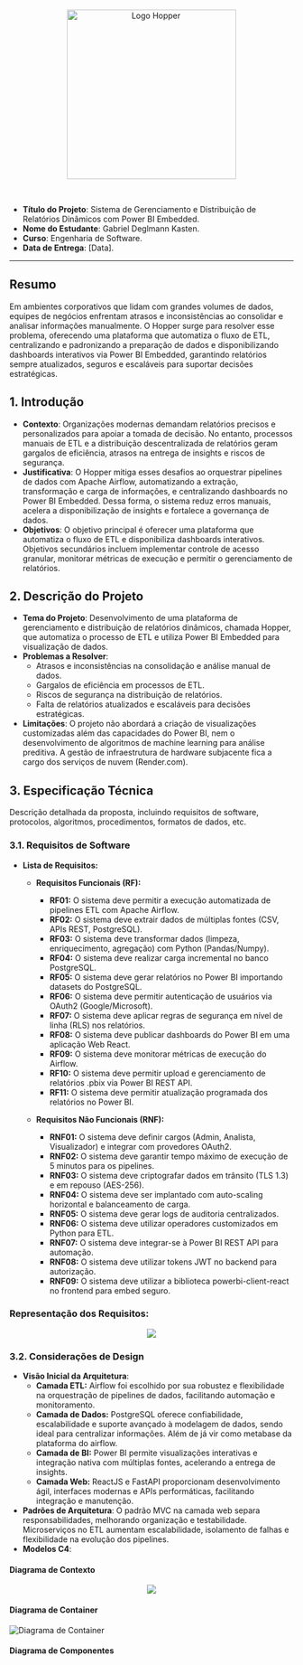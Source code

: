 <br/>

<p align="center">
  <img src="docs/images/Brand.png" width="300" alt="Logo Hopper">
</p>

<br/>

- **Título do Projeto**: Sistema de Gerenciamento e Distribuição de Relatórios Dinâmicos com Power BI Embedded.
- **Nome do Estudante**: Gabriel Deglmann Kasten.
- **Curso**: Engenharia de Software.
- **Data de Entrega**: [Data].

---

## Resumo

Em ambientes corporativos que lidam com grandes volumes de dados, equipes de negócios enfrentam atrasos e inconsistências ao consolidar e analisar informações manualmente. O Hopper surge para resolver esse problema, oferecendo uma plataforma que automatiza o fluxo de ETL, centralizando e padronizando a preparação de dados e disponibilizando dashboards interativos via Power BI Embedded, garantindo relatórios sempre atualizados, seguros e escaláveis para suportar decisões estratégicas.

## 1. Introdução

- **Contexto**: Organizações modernas demandam relatórios precisos e personalizados para apoiar a tomada de decisão. No entanto, processos manuais de ETL e a distribuição descentralizada de relatórios geram gargalos de eficiência, atrasos na entrega de insights e riscos de segurança.
- **Justificativa**: O Hopper mitiga esses desafios ao orquestrar pipelines de dados com Apache Airflow, automatizando a extração, transformação e carga de informações, e centralizando dashboards no Power BI Embedded. Dessa forma, o sistema reduz erros manuais, acelera a disponibilização de insights e fortalece a governança de dados.
- **Objetivos**: O objetivo principal é oferecer uma plataforma que automatiza o fluxo de ETL e disponibiliza dashboards interativos. Objetivos secundários incluem implementar controle de acesso granular, monitorar métricas de execução e permitir o gerenciamento de relatórios.

## 2. Descrição do Projeto

- **Tema do Projeto**: Desenvolvimento de uma plataforma de gerenciamento e distribuição de relatórios dinâmicos, chamada Hopper, que automatiza o processo de ETL e utiliza Power BI Embedded para visualização de dados.
- **Problemas a Resolver**:
  - Atrasos e inconsistências na consolidação e análise manual de dados.
  - Gargalos de eficiência em processos de ETL.
  - Riscos de segurança na distribuição de relatórios.
  - Falta de relatórios atualizados e escaláveis para decisões estratégicas.
- **Limitações**: O projeto não abordará a criação de visualizações customizadas além das capacidades do Power BI, nem o desenvolvimento de algoritmos de machine learning para análise preditiva. A gestão de infraestrutura de hardware subjacente fica a cargo dos serviços de nuvem (Render.com).

## 3. Especificação Técnica

Descrição detalhada da proposta, incluindo requisitos de software, protocolos, algoritmos, procedimentos, formatos de dados, etc.

### 3.1. Requisitos de Software

- **Lista de Requisitos:**

  - **Requisitos Funcionais (RF):**
    - **RF01:** O sistema deve permitir a execução automatizada de pipelines ETL com Apache Airflow.
    - **RF02:** O sistema deve extrair dados de múltiplas fontes (CSV, APIs REST, PostgreSQL).
    - **RF03:** O sistema deve transformar dados (limpeza, enriquecimento, agregação) com Python (Pandas/Numpy).
    - **RF04:** O sistema deve realizar carga incremental no banco PostgreSQL.
    - **RF05:** O sistema deve gerar relatórios no Power BI importando datasets do PostgreSQL.
    - **RF06:** O sistema deve permitir autenticação de usuários via OAuth2 (Google/Microsoft).
    - **RF07:** O sistema deve aplicar regras de segurança em nível de linha (RLS) nos relatórios.
    - **RF08:** O sistema deve publicar dashboards do Power BI em uma aplicação Web React.
    - **RF09:** O sistema deve monitorar métricas de execução do Airflow.
    - **RF10:** O sistema deve permitir upload e gerenciamento de relatórios .pbix via Power BI REST API.
    - **RF11:** O sistema deve permitir atualização programada dos relatórios no Power BI.

  - **Requisitos Não Funcionais (RNF):**
    - **RNF01:** O sistema deve definir cargos (Admin, Analista, Visualizador) e integrar com provedores OAuth2.
    - **RNF02:** O sistema deve garantir tempo máximo de execução de 5 minutos para os pipelines.
    - **RNF03:** O sistema deve criptografar dados em trânsito (TLS 1.3) e em repouso (AES-256).
    - **RNF04:** O sistema deve ser implantado com auto-scaling horizontal e balanceamento de carga.
    - **RNF05:** O sistema deve gerar logs de auditoria centralizados.
    - **RNF06:** O sistema deve utilizar operadores customizados em Python para ETL.
    - **RNF07:** O sistema deve integrar-se à Power BI REST API para automação.
    - **RNF08:** O sistema deve utilizar tokens JWT no backend para autorização.
    - **RNF09:** O sistema deve utilizar a biblioteca powerbi-client-react no frontend para embed seguro.

### **Representação dos Requisitos:**

<p align="center">
  <img src="docs/images/Hopper_Casos_de_Uso.png">
<!-- ![Casos de Uso](docs/images/Hopper_Casos_de_Uso.png) -->
</p>

### 3.2. Considerações de Design
- **Visão Inicial da Arquitetura**:
  - **Camada ETL:** Airflow foi escolhido por sua robustez e flexibilidade na orquestração de pipelines de dados, facilitando automação e monitoramento.
  - **Camada de Dados:** PostgreSQL oferece confiabilidade, escalabilidade e suporte avançado à modelagem de dados, sendo ideal para centralizar informações. Além de já vir como metabase da plataforma do airflow.
  - **Camada de BI:** Power BI permite visualizações interativas e integração nativa com múltiplas fontes, acelerando a entrega de insights.
  - **Camada Web:** ReactJS e FastAPI proporcionam desenvolvimento ágil, interfaces modernas e APIs performáticas, facilitando integração e manutenção.
- **Padrões de Arquitetura**: O padrão MVC na camada web separa responsabilidades, melhorando organização e testabilidade. Microserviços no ETL aumentam escalabilidade, isolamento de falhas e flexibilidade na evolução dos pipelines.
- **Modelos C4**:

#### Diagrama de Contexto

<p align="center">
  <img src="docs/images/c1_diagrama_contexto.png">
  <!-- ![Diagrama de Contexto](docs/images/c1_diagrama_contexto.png) -->
</p>

<div style="page-break-after: always;"></div>

#### Diagrama de Container

![Diagrama de Container](docs/images/Hopper_C4_Container_Diagram.png)

<div style="page-break-after: always;"></div>

#### Diagrama de Componentes

<div style="display: flex; justify-content: center; align-items: center; height: 100vh;">
  <img src="docs/images/c3_diagrama_componentes.png" alt="Diagrama de Componentes" style="max-height: 100vh; max-width: 125vw; transform: rotate(90deg); display: block;">
</div>

### 3.3. Stack Tecnológica

### 3.3. Stack Tecnológica

- **Linguagens de Programação**:
  - Python (ETL e backend via FastAPI): Escolhido pela robustez em manipulação de dados, ampla comunidade e integração nativa com Airflow e bibliotecas de ciência de dados.
  - JavaScript/React (frontend): Permite interfaces modernas, responsivas e integração facilitada com Power BI Embedded.

- **Frameworks e Bibliotecas**:
  - Apache Airflow: Referência em orquestração de pipelines ETL, com escalabilidade e monitoramento avançados.
  - React: Framework consolidado para construção de SPAs, garantindo experiência de usuário fluida.
  - FastAPI: Framework web rápido e eficiente, com suporte a APIs REST e validação automática de dados.
  - Power BI REST API: Necessária para automação e gerenciamento de relatórios Power BI.
  - Pandas e Numpy: Padrão para processamento e análise de dados em Python.
  - Psycopg2: Driver robusto para integração entre Python e PostgreSQL.

- **Ferramentas de Desenvolvimento e Gestão de Projeto**:
  - Docker: Facilita a conteinerização, portabilidade e replicação do ambiente.
  - Git: Controle de versionamento confiável e colaborativo.
  - Render: Plataforma de deploy automatizado e escalável.
  - Trello: Organização visual e ágil das tarefas do projeto.
  - Figma: Design colaborativo e prototipação rápida de interfaces.

### 3.4. Considerações de Segurança

Análisando possíveis questões de segurança e como mitigá-las, foi decidido que como medida mínima de contenção, é necessário que os seguintes requisitos devem ser atendidos:

- **Controle de Acesso e Autenticação**
  - *Questão:* Usuários não autorizados podem tentar acessar dados ou relatórios restritos.
  - *Mitigação:* Implementação de autenticação via OAuth2 (Google/Microsoft), garantindo que apenas usuários autenticados possam acessar o sistema. Exemplo: ao tentar acessar um dashboard, o usuário é redirecionado para o provedor OAuth2 e só recebe acesso após validação.

- **Restrição de Dados Sensíveis**
  - *Questão:* Usuários autenticados podem visualizar dados além do seu escopo de permissão.
  - *Mitigação:* Aplicação de Row-Level Security (RLS) nos relatórios Power BI, restringindo a visualização de dados conforme o perfil do usuário. Exemplo: um analista de uma filial só visualiza dados da sua unidade.

- **Auditoria e Rastreamento de Acesso**
  - *Questão:* Falta de rastreabilidade dificulta a identificação de acessos indevidos ou anomalias.
  - *Mitigação:* Geração e centralização de logs de acesso e ações dos usuários, permitindo auditoria detalhada. Exemplo: cada login, visualização ou download de relatório é registrado com timestamp e identificação do usuário.

- **Exposição de APIs e Integrações**
  - *Questão:* APIs expostas podem ser alvo de ataques (ex: brute force, injection).
  - *Mitigação:* Uso de tokens JWT para autorização nas APIs e limitação de requisições (rate limiting).

- **Gerenciamento de Relatórios e Uploads**
  - *Questão:* Upload de arquivos .pbix maliciosos pode comprometer a plataforma.
  - *Mitigação:* Validação de arquivos no upload, restrição de tipos permitidos e verificação de integridade.

Essas medidas, combinadas, visam garantir confidencialidade, integridade e disponibilidade dos dados e relatórios gerenciados pela plataforma Hopper.

## 4. Próximos Passos

Após aprovação do documento, os próximos passos são em ordem:

1. Criação de um backlog.
2. Implementação de um contâiner com Airflow e pipelines funcionais.
3. Desenvolvimento de relatórios no Power BI.
4. Desenvolvimento da interface web com integração ao Power BI Embedded.
5. Implementação de funcionalidades para ativação e desativação de cargas.
6. Permitir o gerenciamento facilitado das cargas, paineis, workspaces, etc.

## 5. Referências

- [Airflow Docs](https://airflow.apache.org/docs/)
- [PowerBI API](https://learn.microsoft.com/pt-br/rest/api/power-bi/)
- [WSTG](https://owasp.org/www-project-web-security-testing-guide/stable/)
- [Data Pipelines with Apache Airflow (Livro)](https://www.amazon.com.br/Data-Pipelines-Apache-Airflow-Harenslak/dp/1617296902)
- [Just the Docs (Documentação Geral)](https://just-the-docs.com/)
- [Plantuml (Diagramas)](https://plantuml.com/)
- [Docker](https://www.docker.com/)
- [React](https://react.dev/)
- [Pandas](https://pandas.pydata.org/)
- [Numpy](https://numpy.org/)
- [Psycopg2](https://pypi.org/project/psycopg2/)
- [Render](https://render.com/)
- [Git](https://git-scm.com/)
- [Python](https://www.python.org/)
- [FastAPI](https://fastapi.tiangolo.com/)
- [Powerbi](https://www.microsoft.com/pt-br/power-platform/products/power-bi)
- [Powerbi Embedded](https://azure.microsoft.com/pt-br/products/power-bi-embedded)
- [Powerbi React](https://github.com/microsoft/powerbi-client-react)
- [Biblioteca de ícones](https://phosphoricons.com/)
- [Trello](https://trello.com/b/CzrWYIOK/backlog)
- [Figma](https://www.figma.com/design/EyHG1Z3gfPZUhac4np9miy/Hopper?node-id=3-56&t=P5941xMAqUHPlukk-1)

## 6. Apêndices

### Principais Termos

- **Power BI Embedded**: Serviço da Microsoft que permite incorporar dashboards e relatórios interativos do Power BI em aplicações web, proporcionando visualização de dados segura e customizável para usuários finais.

- **ETL (Extract, Transform, Load)**: Processo de extração, transformação e carga de dados, fundamental para integração e preparação de informações provenientes de múltiplas fontes.

- **Apache Airflow**: Plataforma open source para orquestração de workflows, utilizada para automatizar e monitorar pipelines de dados.

- **Row-Level Security (RLS)**: Mecanismo de segurança que restringe o acesso a linhas específicas de dados em relatórios, conforme o perfil do usuário.

- **Power BI REST API**: Interface de programação que permite automação e gerenciamento de recursos do Power BI, como relatórios e workspaces.

- **Render**: Plataforma de cloud para deploy automatizado de aplicações, com suporte a autoescalabilidade e balanceamento de carga.

<div style="page-break-after: always;"></div>

## 7. Avaliações de Professores

- Considerações Professor/a:



- Considerações Professor/a:



- Considerações Professor/a:
